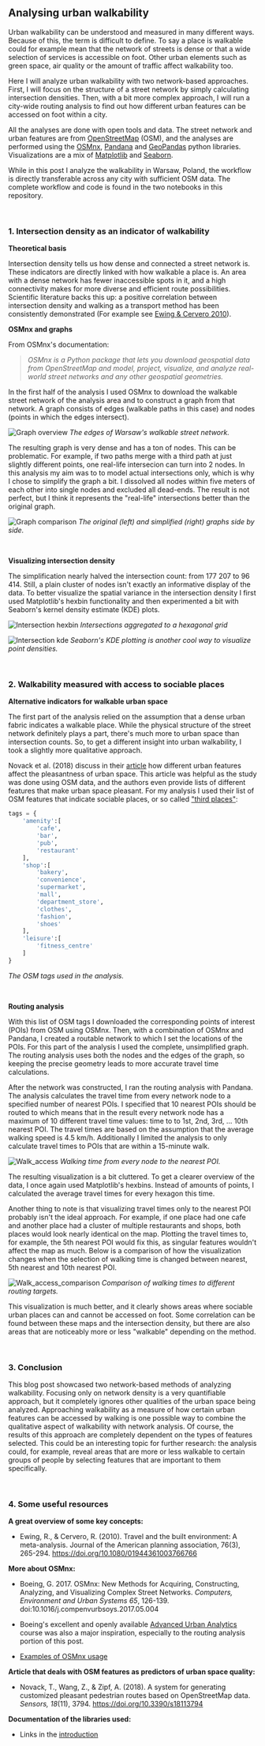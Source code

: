 ## Analysing urban walkability

Urban walkability can be understood and measured in many different ways. Because of this, the term is difficult to define. To say a place is walkable could for example mean that the network of streets is dense or that a wide selection of services is accessible on foot. Other urban elements such as green space, air quality or the amount of traffic affect walkability too.

Here I will analyze urban walkability with two network-based approaches. First, I will focus on the structure of a street network by simply calculating intersection densities. Then, with a bit more complex approach, I will run a city-wide routing analysis to find out how different urban features can be accessed on foot within a city.

All the analyses are done with open tools and data. The street network and urban features are from [OpenStreetMap](https://www.openstreetmap.org/) (OSM), and the analyses are performed using the [OSMnx](https://osmnx.readthedocs.io/en/stable/), [Pandana](https://udst.github.io/pandana/) and [GeoPandas](https://geopandas.org/) python libraries. Visualizations are a mix of [Matplotlib](https://matplotlib.org/) and [Seaborn](https://seaborn.pydata.org/).

While in this post I analyze the walkability in Warsaw, Poland, the workflow is directly transferable across any city with sufficient OSM data. The complete workflow and code is found in the two notebooks in this repository.

<br/>

### 1. Intersection density as an indicator of walkability

**Theoretical basis**

Intersection density tells us how dense and connected a street network is. These indicators are directly linked with how walkable a place is. An area with a dense network has fewer inaccessible spots in it, and a high connectivity makes for more diverse and efficient route possibilities. Scientific literature backs this up: a positive correlation between intersection density and walking as a transport method has been consistently demonstrated (For example see [Ewing & Cervero 2010](https://doi.org/10.1080/01944361003766766)).

**OSMnx and graphs**

From OSMnx's documentation:

>*OSMnx is a Python package that lets you download geospatial data from OpenStreetMap and model, project, visualize, and analyze real-world street networks and any other geospatial geometries.* 

In the first half of the analysis I used OSMnx to download the walkable street network of the analysis area and to construct a graph from that network. A graph consists of edges (walkable paths in this case) and nodes (points in which the edges intersect).

![Graph overview](docs/graph_overview.png)
*The edges of Warsaw's walkable street network.*

The resulting graph is very dense and has a ton of nodes. This can be problematic. For example, if two paths merge with a third path at just slightly different points, one real-life intersecion can turn into 2 nodes. In this analysis my aim was to to model actual intersections only, which is why I chose to simplify the graph a bit. I dissolved all nodes within five meters of each other into single nodes and excluded all dead-ends. The result is not perfect, but I think it represents the "real-life" intersections better than the original graph.

![Graph comparison](docs/graph_comparison.png)
*The original (left) and simplified (right) graphs side by side.*

<br/>

**Visualizing intersection density**

The simplification nearly halved the intersection count: from 177 207 to 96 414. Still, a plain cluster of nodes isn't exactly an informative display of the data. To better visualize the spatial variance in the intersection density I first used Matplotlib's hexbin functionality and then experimented a bit with Seaborn's kernel density estimate (KDE) plots.

![Intersection hexbin](docs/intersection_hexbin.png)
*Intersections aggregated to a hexagonal grid*

![Intersection kde](docs/intersection_kde.png)
*Seaborn's KDE plotting is another cool way to visualize point densities.*

<br/>

### 2. Walkability measured with access to sociable places

**Alternative indicators for walkable urban space**

The first part of the analysis relied on the assumption that a dense urban fabric indicates a walkable place. While the physical structure of the street network definitely plays a part, there's much more to urban space than intersection counts. So, to get a different insight into urban walkability, I took a slightly more qualitative approach.

Novack et al. (2018) discuss in their [article](https://doi.org/10.3390/s18113794) how different urban features affect the pleasantness of urban space. This article was helpful as the study was done using OSM data, and the authors even provide lists of different features that make urban space pleasant. For my analysis I used their list of OSM features that indicate sociable places, or so called ["third places"](https://en.wikipedia.org/wiki/Third_place):

```python
tags = {
    'amenity':[
        'cafe',
        'bar',
        'pub',
        'restaurant'
    ],
    'shop':[
        'bakery',
        'convenience',
        'supermarket',
        'mall',
        'department_store',
        'clothes',
        'fashion',
        'shoes'
    ],
    'leisure':[
        'fitness_centre'
    ]
}
```
*The OSM tags used in the analysis.*

<br/>

**Routing analysis**

With this list of OSM tags I downloaded the corresponding points of interest (POIs) from OSM using OSMnx. Then, with a combination of OSMnx and Pandana, I created a routable network to which I set the locations of the POIs. For this part of the analysis I used the complete, unsimplified graph. The routing analysis uses both the nodes and the edges of the graph, so keeping the precise geometry leads to more accurate travel time calculations. 

After the network was constructed, I ran the routing analysis with Pandana. The analysis calculates the travel time from every network node to a specified number of nearest POIs. I specified that 10 nearest POIs should be routed to which means that in the result every network node has a maximum of 10 different travel time values: time to to 1st, 2nd, 3rd, ... 10th nearest POI. The travel times are based on the assumption that the average walking speed is 4.5 km/h. Additionally I limited the analysis to only calculate travel times to POIs that are within a 15-minute walk.

![Walk_access](docs/walk_access.png)
*Walking time from every node to the nearest POI.*

The resulting visualization is a bit cluttered. To get a clearer overview of the data, I once again used Matplotlib's hexbins. Instead of amounts of points, I calculated the average travel times for every hexagon this time.

Another thing to note is that visualizing travel times only to the nearest POI probably isn't the ideal approach. For example, if one place had one cafe and another place had a cluster of multiple restaurants and shops, both places would look nearly identical on the map. Plotting the travel times to, for example, the 5th nearest POI would fix this, as singular features wouldn't affect the map as much. Below is a comparison of how the visualization changes when the selection of walking time is changed between nearest, 5th nearest and 10th nearest POI.

![Walk_access_comparison](docs/walk_access_comparison.png)
*Comparison of walking times to different routing targets.*

This visualization is much better, and it clearly shows areas where sociable urban places can and cannot be accessed on foot. Some correlation can be found between these maps and the intersection density, but there are also areas that are noticeably more or less "walkable" depending on the method.

<br/>

### 3. Conclusion

This blog post showcased two network-based methods of analyzing walkability. Focusing only on network density is a very quantifiable approach, but it completely ignores other qualities of the urban space being analyzed. Approaching walkability as a measure of how certain urban features can be accessed by walking is one possible way to combine the qualitative aspect of walkability with network analysis. Of course, the results of this approach are completely dependent on the types of features selected. This could be an interesting topic for further research: the analysis could, for example, reveal areas that are more or less walkable to certain groups of people by selecting features that are important to them specifically.

<br/>

### 4. Some useful resources

**A great overview of some key concepts:**

- Ewing, R., & Cervero, R. (2010). Travel and the built environment: A meta-analysis. Journal of the American planning association, 76(3), 265-294. https://doi.org/10.1080/01944361003766766

**More about OSMnx:**
- Boeing, G. 2017. OSMnx: New Methods for Acquiring, Constructing, Analyzing, and Visualizing Complex Street Networks. *Computers, Environment and Urban Systems 65*, 126-139. doi:10.1016/j.compenvurbsoys.2017.05.004

- Boeing's excellent and openly available [Advanced Urban Analytics](https://github.com/gboeing/ppd599) course was also a major inspiration, especially to the routing analysis portion of this post.

- [Examples of OSMnx usage](https://github.com/gboeing/osmnx-examples)

**Article that deals with OSM features as predictors of urban space quality:**
- Novack, T., Wang, Z., & Zipf, A. (2018). A system for generating customized pleasant pedestrian routes based on OpenStreetMap data. *Sensors, 18*(11), 3794. https://doi.org/10.3390/s18113794

**Documentation of the libraries used:**
- Links in the [introduction](#analysing-urban-walkability)